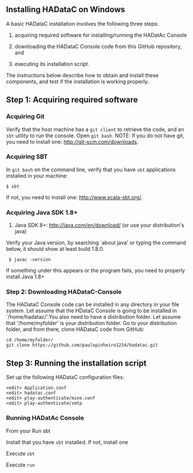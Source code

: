 ## Installing HADataC on Windows

A basic HADataC installation involves the following three steps:

1. acquiring required software for installing/running the HADatAc Console

2. downloading the HADataC Console code from this GitHub repository, and 

3. executing its installation script. 

The instructions below describe how to obtain and install these components, and test if the installation is working properly.

## Step 1: Acquiring required software 

### Acquiring Git

Verify that the host machine has a `git client` to retrieve the code, and an `sbt` utility to run the console. Open `git bash`. NOTE: If you do not have git, you need to install one: http://git-scm.com/downloads. 

### Acquiring SBT

In `git bash` on the command line, verify that you have `sbt` applications installed in your machine:

    $ sbt

If not, you need to install one: http://www.scala-sbt.org/.

### Acquiring Java SDK 1.8+

1. Java SDK 8+: http://java.com/en/download/ (or use your distribution's java)

Verify your Java version, by searching `about java' or typing the command below, it should show at least build 1.8.0. 

     $ javac -version

If something under this appears or the program fails, you need to properly install Java 1.8+

### Step 2: Downloading HADataC-Console

The HADataC Console code can be installed in any directory in your file system. Let assume that the HDataC Console is going to be installed in `/home/hadatac/'.You also need to have a distribution folder. Let assume that '/home/myfolder' is your distribution folder. Go to your distribution folder, and from there, clone HADataC code from GitHub:

    cd /home/myfolder/
    git clone https://github.com/paulopinheiro1234/hadatac.git

## Step 3: Running the installation script

Set up the following HADataC configuration files:

    <edit> Application.conf
    <edit> hadatac.conf
    <edit> play-authenticate/mine.conf
    <edit> play-authenticate/smtp 

### Running HADatAc Console

From your Run sbt

Install that you have `sbt` installed. If not, install one

Execute `sbt`

Execute `run`


